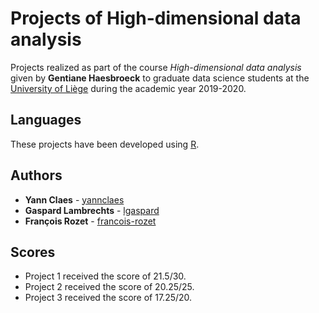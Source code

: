 # Projects of High-dimensional data analysis

Projects realized as part of the course *High-dimensional data analysis* given by **Gentiane Haesbroeck** to graduate data science students at the [University of Liège](https://www.uliege.be/) during the academic year 2019-2020.

## Languages

These projects have been developed using [R](https://www.r-project.org/).

## Authors

* **Yann Claes** - [yannclaes](https://github.com/yannclaes)
* **Gaspard Lambrechts** - [lgaspard](https://github.com/lgaspard)
* **François Rozet** - [francois-rozet](https://github.com/francois-rozet)

## Scores

* Project 1 received the score of 21.5/30.
* Project 2 received the score of 20.25/25.
* Project 3 received the score of 17.25/20.
